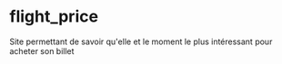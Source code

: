 # flight_price
Site permettant de savoir qu'elle et le moment le plus intéressant pour acheter son billet 
